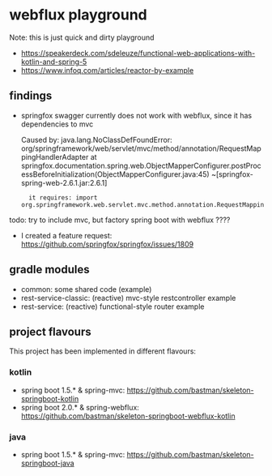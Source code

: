 # webflux playground

Note: this is just quick and dirty playground

- https://speakerdeck.com/sdeleuze/functional-web-applications-with-kotlin-and-spring-5
- https://www.infoq.com/articles/reactor-by-example


## findings
- springfox swagger currently does not work with webflux, since it has dependencies to mvc

    Caused by: java.lang.NoClassDefFoundError: org/springframework/web/servlet/mvc/method/annotation/RequestMappingHandlerAdapter
    	at springfox.documentation.spring.web.ObjectMapperConfigurer.postProcessBeforeInitialization(ObjectMapperConfigurer.java:45) ~[springfox-spring-web-2.6.1.jar:2.6.1]
    	
    	it requires: import org.springframework.web.servlet.mvc.method.annotation.RequestMappingHandlerAdapter;
    	
    	
 todo: try to include mvc, but factory spring boot with webflux ????
    	
- I created a feature request: https://github.com/springfox/springfox/issues/1809    	
    	
## gradle modules

- common: some shared code (example)
- rest-service-classic: (reactive) mvc-style restcontroller example
- rest-service: (reactive) functional-style router example

## project flavours

This project has been implemented in different flavours:

### kotlin
- spring boot 1.5.* & spring-mvc: https://github.com/bastman/skeleton-springboot-kotlin 
- spring boot 2.0.* & spring-webflux: https://github.com/bastman/skeleton-springboot-webflux-kotlin

### java
- spring boot 1.5.* & spring-mvc: https://github.com/bastman/skeleton-springboot-java 